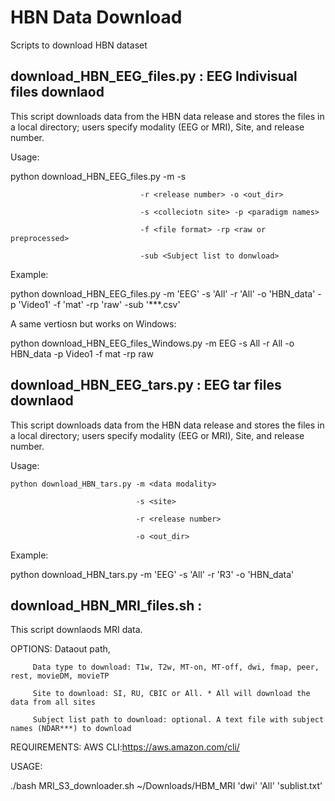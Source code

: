 # HBN Data Download
Scripts to download HBN dataset


## download_HBN_EEG_files.py : EEG Indivisual files downlaod

This script downloads data from the HBN data release and stores the files in a local
directory; users specify modality (EEG or MRI), Site, and release number.

Usage:

python download_HBN_EEG_files.py -m <data modality> -s <site>

                                 -r <release number> -o <out_dir>

                                 -s <colleciotn site> -p <paradigm names>

                                 -f <file format> -rp <raw or preprocessed>

                                 -sub <Subject list to donwload> 
          
Example:

python download_HBN_EEG_files.py -m 'EEG' -s 'All' -r 'All' -o 'HBN_data' -p 'Video1' -f 'mat' -rp 'raw' -sub '***.csv'


A same vertiosn but works on Windows:

python download_HBN_EEG_files_Windows.py -m EEG -s All -r All -o HBN_data -p Video1 -f mat -rp raw


## download_HBN_EEG_tars.py : EEG tar files downlaod

This script downloads data from the HBN data release and stores the files in a local
directory; users specify modality (EEG or MRI), Site, and release number.

Usage:

    python download_HBN_tars.py -m <data modality>

                                -s <site>

                                -r <release number> 

                                -o <out_dir>

Example:

python download_HBN_tars.py -m 'EEG' -s 'All' -r 'R3' -o 'HBN_data'


## download_HBN_MRI_files.sh : 

This script downlaods MRI data.

OPTIONS: Dataout path, 

         Data type to download: T1w, T2w, MT-on, MT-off, dwi, fmap, peer, rest, movieDM, movieTP

         Site to download: SI, RU, CBIC or All. * All will download the data from all sites

         Subject list path to download: optional. A text file with subject names (NDAR***) to download  

  REQUIREMENTS:  AWS CLI:https://aws.amazon.com/cli/

USAGE:  

./bash MRI_S3_downloader.sh ~/Downloads/HBM_MRI 'dwi' 'All' 'sublist.txt'


